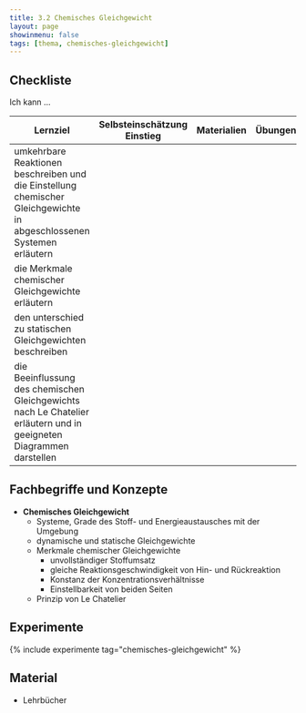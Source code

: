 ```yaml
---
title: 3.2 Chemisches Gleichgewicht
layout: page
showinmenu: false
tags: [thema, chemisches-gleichgewicht]
---
```


## Checkliste

Ich kann ...

| Lernziel | Selbsteinschätzung <br />Einstieg | Materialien | Übungen | Selbsteinschätzung <br />Ausstieg |
| ---   | ---      | ---         | ---     | ---      |
| umkehrbare Reaktionen beschreiben und die Einstellung chemischer Gleichgewichte in abgeschlossenen Systemen erläutern | | | | |
| die Merkmale chemischer Gleichgewichte erläutern | | | | |
| den unterschied zu statischen Gleichgewichten beschreiben | | | | |
| die Beeinflussung des chemischen Gleichgewichts nach Le Chatelier erläutern und in geeigneten Diagrammen darstellen | | | | |


## Fachbegriffe und Konzepte

- **Chemisches Gleichgewicht**
	- Systeme, Grade des Stoff- und Energieaustausches mit der Umgebung
	- dynamische und statische Gleichgewichte
	- Merkmale chemischer Gleichgewichte
		- unvollständiger Stoffumsatz
		- gleiche Reaktionsgeschwindigkeit von Hin- und Rückreaktion
		- Konstanz der Konzentrationsverhältnisse
		- Einstellbarkeit von beiden Seiten
	- Prinzip von Le Chatelier

## Experimente

{% include experimente tag="chemisches-gleichgewicht" %}


## Material

- Lehrbücher


